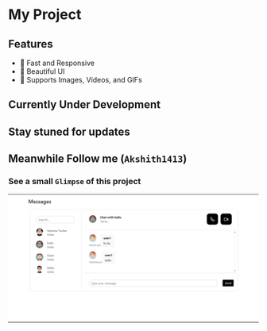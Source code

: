 # My Project

## Features
- 🚀 Fast and Responsive
- 🎨 Beautiful UI
- 📸 Supports Images, Videos, and GIFs

## Currently Under Development
## Stay stuned for updates 
## Meanwhile Follow me (` Akshith1413 `)

### See a small ``Glimpse`` of this project

![App Screenshot](pics/Screenshot.png)

